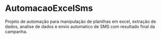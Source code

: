 # AutomacaoExcelSms
Projeto de automação para manipulação de planilhas em excel, extração de dados, analise de dados e envio automatico de SMS com resultado final da campanha.
